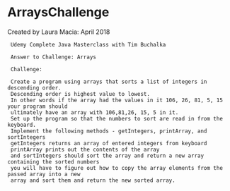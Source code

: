 # ArraysChallenge

Created by Laura Macia: April 2018

     Udemy Complete Java Masterclass with Tim Buchalka
     
     Answer to Challenge: Arrays
     
     Challenge: 
     
     Create a program using arrays that sorts a list of integers in descending order.
     Descending order is highest value to lowest.
     In other words if the array had the values in it 106, 26, 81, 5, 15 your program should
     ultimately have an array with 106,81,26, 15, 5 in it.
     Set up the program so that the numbers to sort are read in from the keyboard.
     Implement the following methods - getIntegers, printArray, and sortIntegers
     getIntegers returns an array of entered integers from keyboard
     printArray prints out the contents of the array
     and sortIntegers should sort the array and return a new array containing the sorted numbers
     you will have to figure out how to copy the array elements from the passed array into a new
     array and sort them and return the new sorted array.
